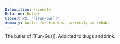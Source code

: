 ```yaml
---
Disposition: Friendly
Relation: Butler
Closest PC: "[[Fun-Gus]]"
Summary: Butler for Fun-Gus, currently in rehab.
---
```

The butler of [[Fun-Gus]]. Addicted to drugs and drink. 
